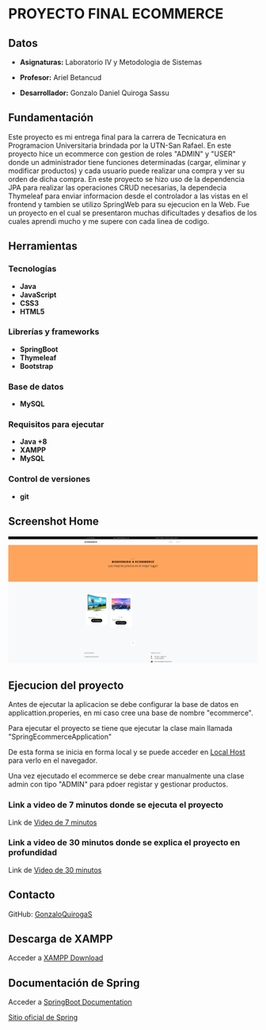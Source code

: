 # PROYECTO FINAL ECOMMERCE

## Datos

- **Asignaturas:** Laboratorio IV y Metodologia de Sistemas 

- **Profesor:** Ariel Betancud

- **Desarrollador:** Gonzalo Daniel Quiroga Sassu

## Fundamentación

Este proyecto es mi entrega final para la carrera de Tecnicatura en Programacion Universitaria brindada por la UTN-San Rafael.
En este proyecto hice un ecommerce con gestion de roles "ADMIN" y "USER" donde un administrador tiene funciones determinadas (cargar, eliminar y modificar productos) y cada usuario
puede realizar una compra y ver su orden de dicha compra.
En este proyecto se hizo uso de la dependencia JPA para realizar las operaciones CRUD necesarias, la dependecia Thymeleaf para
enviar informacion desde el controlador a las vistas en el frontend y tambien se utilizo SpringWeb para su ejecucion en la Web.
Fue un proyecto en el cual se presentaron muchas dificultades y desafios de los cuales aprendi mucho y me supere con cada linea de codigo.

## Herramientas

### Tecnologías

- **Java**
- **JavaScript**
- **CSS3**
- **HTML5**

### Librerías y frameworks

- **SpringBoot**
- **Thymeleaf**
- **Bootstrap**

### Base de datos

- **MySQL**

### Requisitos para ejecutar

- **Java +8**
- **XAMPP**
- **MySQL**

### Control de versiones

- **git**

## Screenshot Home

![Home](/images/home.png)


## Ejecucion del proyecto

Antes de ejecutar la aplicacion se debe configurar la base de datos en applicattion.properies, en mi caso cree una base de nombre "ecommerce".

Para ejecutar el proyecto se tiene que ejecutar la clase main llamada "SpringEcommerceApplication"

De esta forma se inicia en forma local y se puede acceder en [Local Host](http://localhost:8080) para verlo en el navegador.

Una vez ejecutado el ecommerce se debe crear manualmente una clase admin con tipo "ADMIN" para pdoer registar y gestionar productos.

### Link a video de 7 minutos donde se ejecuta el proyecto

Link de [Video de 7 minutos](https://drive.google.com/file/d/1TMaebT-UL-hb9xHaxCLicEIGGhCIZSIn/view?usp=sharing)

### Link a video de 30 minutos donde se explica el proyecto en profundidad

Link de [Video de 30 minutos](https://drive.google.com/file/d/19Z8bLmhQrE-5w8kTMZ1eMCwNk-n0XDQk/view?usp=sharing)

## Contacto

GitHub: [GonzaloQuirogaS](https://github.com/GonzaloQuirogaS)

## Descarga de XAMPP
Acceder a [XAMPP Download](https://www.apachefriends.org/es/download.html)

## Documentación de Spring

Acceder a [SpringBoot Documentation](https://spring.io/projects/spring-boot)

[Sitio oficial de Spring](https://spring.io/)
